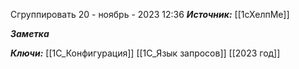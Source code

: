 
Сгруппировать
 20 - ноябрь - 2023  12:36 
***Источник:*** [[1сХелпМе]]

***Заметка*** 


***Ключи:*** [[1С_Конфигурация]] [[1C_Язык запросов]]  [[2023 год]]